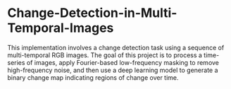 # Change-Detection-in-Multi-Temporal-Images
This implementation involves a change detection task using a sequence of multi-temporal RGB images. The goal of this project is to process a time-series of images, apply Fourier-based low-frequency masking to remove high-frequency noise, and then use a deep learning model to generate a binary change map indicating regions of change over time. 
